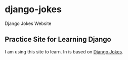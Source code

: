 # django-jokes
Django Jokes Website
## Practice Site for Learning Django
I am using this site to learn. In is based on
[Django Jokes](https://www.djangojokes.com).